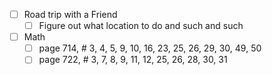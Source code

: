 - [ ] Road trip with a Friend
	- [ ] Figure out what location to do and such and such
- [ ] Math
	- [ ] page 714, # 3, 4, 5, 9, 10, 16, 23, 25, 26, 29, 30, 49, 50
	- [ ] page 722, # 3, 7, 8, 9, 11, 12, 25, 26, 28, 30, 31 